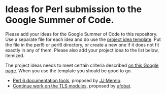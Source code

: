 # Ideas for Perl submission to the Google Summer of Code.

Please add your ideas for the Google Summer of Code to this repository.
Use a separate file for each idea and do use the [project idea template](project_template.md). Put the file in the perl5 or perl6 directory, or create a new one if it does not fit exactly in any of them.
Please also add your project idea to the list below, itemized.

The project ideas needs to meet certain criteria described [on this Google page](https://google.github.io/gsocguides/mentor/defining-a-project-ideas-list). When you use the template you should be good to go.


* [Perl 6 documentation tools](perl6/docs.md), proposed by [JJ Merelo](https://github.com/JJ).
* [Continue work on the TLS modules](perl6/TLS.md), proposed by [ufobat](https://github.com/ufobat).

